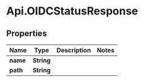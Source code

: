 # Api.OIDCStatusResponse

## Properties

Name | Type | Description | Notes
------------ | ------------- | ------------- | -------------
**name** | **String** |  | 
**path** | **String** |  | 


